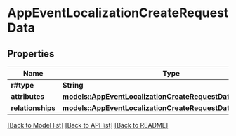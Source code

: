 # AppEventLocalizationCreateRequestData

## Properties

Name | Type | Description | Notes
------------ | ------------- | ------------- | -------------
**r#type** | **String** |  | 
**attributes** | [**models::AppEventLocalizationCreateRequestDataAttributes**](AppEventLocalizationCreateRequest_data_attributes.md) |  | 
**relationships** | [**models::AppEventLocalizationCreateRequestDataRelationships**](AppEventLocalizationCreateRequest_data_relationships.md) |  | 

[[Back to Model list]](../README.md#documentation-for-models) [[Back to API list]](../README.md#documentation-for-api-endpoints) [[Back to README]](../README.md)


